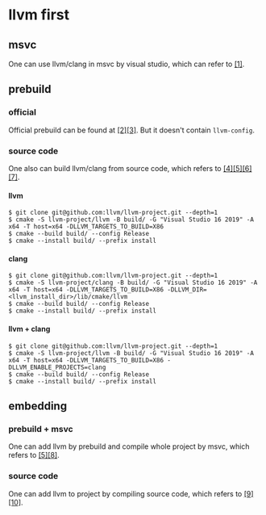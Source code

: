 # llvm first

## msvc

One can use llvm/clang in msvc by visual studio, which can refer to [[1]](https://docs.microsoft.com/en-us/cpp/build/clang-support-cmake?view=msvc-170).

## prebuild

### official

Official prebuild can be found at [[2]](https://llvm.org/builds/)[[3]](https://releases.llvm.org/download.html#11.0.0). But it doesn't contain `llvm-config`.

### source code

One also can build llvm/clang from source code, which refers to [[4]](https://llvm.org/docs/GettingStarted.html)[[5]](https://llvm.org/docs/CMake.html)[[6]](https://llvm.org/docs/GettingStartedVS.html)[[7]](https://zhuanlan.zhihu.com/p/150395572).

#### llvm

```
$ git clone git@github.com:llvm/llvm-project.git --depth=1
$ cmake -S llvm-project/llvm -B build/ -G "Visual Studio 16 2019" -A x64 -T host=x64 -DLLVM_TARGETS_TO_BUILD=X86
$ cmake --build build/ --config Release
$ cmake --install build/ --prefix install
```

#### clang

```
$ git clone git@github.com:llvm/llvm-project.git --depth=1
$ cmake -S llvm-project/clang -B build/ -G "Visual Studio 16 2019" -A x64 -T host=x64 -DLLVM_TARGETS_TO_BUILD=X86 -DLLVM_DIR=<llvm_install_dir>/lib/cmake/llvm
$ cmake --build build/ --config Release
$ cmake --install build/ --prefix install
```

#### llvm + clang

```
$ git clone git@github.com:llvm/llvm-project.git --depth=1
$ cmake -S llvm-project/llvm -B build/ -G "Visual Studio 16 2019" -A x64 -T host=x64 -DLLVM_TARGETS_TO_BUILD=X86 -DLLVM_ENABLE_PROJECTS=clang
$ cmake --build build/ --config Release
$ cmake --install build/ --prefix install
```

## embedding

### prebuild + msvc

One can add llvm by prebuild and compile whole project by msvc, which refers to [[5]](https://llvm.org/docs/CMake.html)[[8]](./1).

### source code

One can add llvm to project by compiling source code, which refers to [[9]](https://stackoverflow.com/questions/57298264/cmake-build-with-llvm-project-as-a-subdirectory)[[10]](./2).
